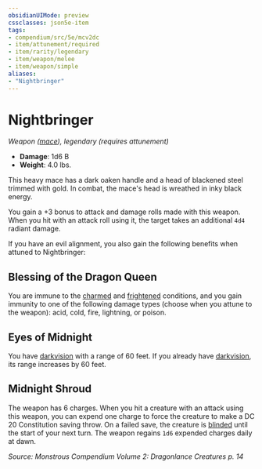 ```yaml
---
obsidianUIMode: preview
cssclasses: json5e-item
tags:
- compendium/src/5e/mcv2dc
- item/attunement/required
- item/rarity/legendary
- item/weapon/melee
- item/weapon/simple
aliases: 
- "Nightbringer"
---
```

# Nightbringer
*Weapon ([mace](TTRPG/Source%20Material/Mechanics/items/mace.md)), legendary (requires attunement)*  

- **Damage**: 1d6 B
- **Weight**: 4.0 lbs.

This heavy mace has a dark oaken handle and a head of blackened steel trimmed with gold. In combat, the mace's head is wreathed in inky black energy.

You gain a +3 bonus to attack and damage rolls made with this weapon. When you hit with an attack roll using it, the target takes an additional `4d4` radiant damage.

If you have an evil alignment, you also gain the following benefits when attuned to Nightbringer:

## Blessing of the Dragon Queen

You are immune to the [charmed](TTRPG/Source%20Material/Mechanics/Rules/conditions.md#Charmed) and [frightened](TTRPG/Source%20Material/Mechanics/Rules/conditions.md#Frightened) conditions, and you gain immunity to one of the following damage types (choose when you attune to the weapon): acid, cold, fire, lightning, or poison.

## Eyes of Midnight

You have [darkvision](TTRPG/Source%20Material/Mechanics/Rules/senses.md#Darkvision) with a range of 60 feet. If you already have [darkvision](TTRPG/Source%20Material/Mechanics/Rules/senses.md#Darkvision), its range increases by 60 feet.

## Midnight Shroud

The weapon has 6 charges. When you hit a creature with an attack using this weapon, you can expend one charge to force the creature to make a DC 20 Constitution saving throw. On a failed save, the creature is [blinded](TTRPG/Source%20Material/Mechanics/Rules/conditions.md#Blinded) until the start of your next turn. The weapon regains `1d6` expended charges daily at dawn.

*Source: Monstrous Compendium Volume 2: Dragonlance Creatures p. 14*